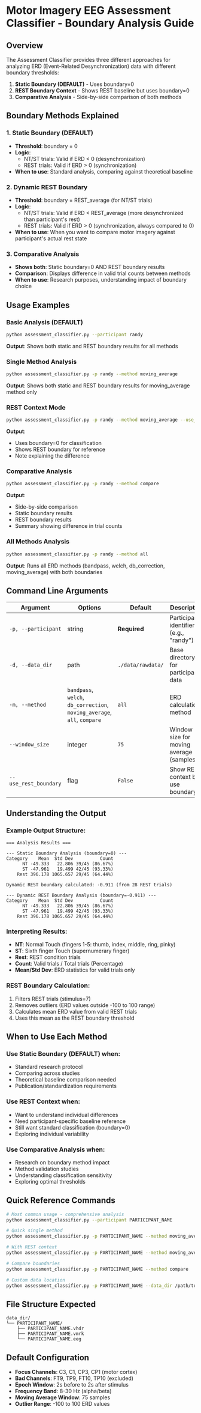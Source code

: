 # Motor Imagery EEG Assessment Classifier - Boundary Analysis Guide

## Overview

The Assessment Classifier provides three different approaches for analyzing ERD (Event-Related Desynchronization) data with different boundary thresholds:

1. **Static Boundary (DEFAULT)** - Uses boundary=0
2. **REST Boundary Context** - Shows REST baseline but uses boundary=0  
3. **Comparative Analysis** - Side-by-side comparison of both methods

## Boundary Methods Explained

### 1. Static Boundary (DEFAULT)
- **Threshold**: boundary = 0
- **Logic**: 
  - NT/ST trials: Valid if ERD < 0 (desynchronization)
  - REST trials: Valid if ERD > 0 (synchronization)
- **When to use**: Standard analysis, comparing against theoretical baseline

### 2. Dynamic REST Boundary
- **Threshold**: boundary = REST_average (for NT/ST trials)
- **Logic**:
  - NT/ST trials: Valid if ERD < REST_average (more desynchronized than participant's rest)
  - REST trials: Valid if ERD > 0 (synchronization, always compared to 0)
- **When to use**: When you want to compare motor imagery against participant's actual rest state

### 3. Comparative Analysis
- **Shows both**: Static boundary=0 AND REST boundary results
- **Comparison**: Displays difference in valid trial counts between methods
- **When to use**: Research purposes, understanding impact of boundary choice

## Usage Examples

### Basic Analysis (DEFAULT)
```bash
python assessment_classifier.py --participant randy
```
**Output**: Shows both static and REST boundary results for all methods

### Single Method Analysis
```bash
python assessment_classifier.py -p randy --method moving_average
```
**Output**: Shows both static and REST boundary results for moving_average method only

### REST Context Mode
```bash
python assessment_classifier.py -p randy --method moving_average --use_rest_boundary
```
**Output**: 
- Uses boundary=0 for classification
- Shows REST boundary for reference
- Note explaining the difference

### Comparative Analysis
```bash
python assessment_classifier.py -p randy --method compare
```
**Output**: 
- Side-by-side comparison
- Static boundary results
- REST boundary results  
- Summary showing difference in trial counts

### All Methods Analysis
```bash
python assessment_classifier.py -p randy --method all
```
**Output**: Runs all ERD methods (bandpass, welch, db_correction, moving_average) with both boundaries

## Command Line Arguments

| Argument | Options | Default | Description |
|----------|---------|---------|-------------|
| `-p, --participant` | string | **Required** | Participant identifier (e.g., "randy") |
| `-d, --data_dir` | path | `./data/rawdata/` | Base directory for participant data |
| `-m, --method` | `bandpass`, `welch`, `db_correction`, `moving_average`, `all`, `compare` | `all` | ERD calculation method |
| `--window_size` | integer | `75` | Window size for moving average (samples) |
| `--use_rest_boundary` | flag | `False` | Show REST context but use boundary=0 |

## Understanding the Output

### Example Output Structure:
```
=== Analysis Results ===

--- Static Boundary Analysis (boundary=0) ---
Category    Mean  Std Dev          Count
      NT -49.333   22.806 39/45 (86.67%)
      ST -47.961   19.499 42/45 (93.33%)
    Rest 396.178 1065.657 29/45 (64.44%)

Dynamic REST boundary calculated: -0.911 (from 28 REST trials)

--- Dynamic REST Boundary Analysis (boundary=-0.911) ---
Category    Mean  Std Dev          Count
      NT -49.333   22.806 39/45 (86.67%)
      ST -47.961   19.499 42/45 (93.33%)
    Rest 396.178 1065.657 29/45 (64.44%)
```

### Interpreting Results:

- **NT**: Normal Touch (fingers 1-5: thumb, index, middle, ring, pinky)
- **ST**: Sixth finger Touch (supernumerary finger)
- **Rest**: REST condition trials
- **Count**: Valid trials / Total trials (Percentage)
- **Mean/Std Dev**: ERD statistics for valid trials only

### REST Boundary Calculation:
1. Filters REST trials (stimulus=7)
2. Removes outliers (ERD values outside -100 to 100 range)
3. Calculates mean ERD value from valid REST trials
4. Uses this mean as the REST boundary threshold

## When to Use Each Method

### Use Static Boundary (DEFAULT) when:
- Standard research protocol
- Comparing across studies
- Theoretical baseline comparison needed
- Publication/standardization requirements

### Use REST Context when:
- Want to understand individual differences
- Need participant-specific baseline reference
- Still want standard classification (boundary=0)
- Exploring individual variability

### Use Comparative Analysis when:
- Research on boundary method impact
- Method validation studies
- Understanding classification sensitivity
- Exploring optimal thresholds

## Quick Reference Commands

```bash
# Most common usage - comprehensive analysis
python assessment_classifier.py --participant PARTICIPANT_NAME

# Quick single method
python assessment_classifier.py -p PARTICIPANT_NAME --method moving_average

# With REST context
python assessment_classifier.py -p PARTICIPANT_NAME --method moving_average --use_rest_boundary

# Compare boundaries
python assessment_classifier.py -p PARTICIPANT_NAME --method compare

# Custom data location
python assessment_classifier.py -p PARTICIPANT_NAME --data_dir /path/to/data/
```

## File Structure Expected

```
data_dir/
└── PARTICIPANT_NAME/
    ├── PARTICIPANT_NAME.vhdr
    ├── PARTICIPANT_NAME.vmrk  
    └── PARTICIPANT_NAME.eeg
```

## Default Configuration

- **Focus Channels**: C3, C1, CP3, CP1 (motor cortex)
- **Bad Channels**: FT9, TP9, FT10, TP10 (excluded)
- **Epoch Window**: 2s before to 2s after stimulus
- **Frequency Band**: 8-30 Hz (alpha/beta)
- **Moving Average Window**: 75 samples
- **Outlier Range**: -100 to 100 ERD values
